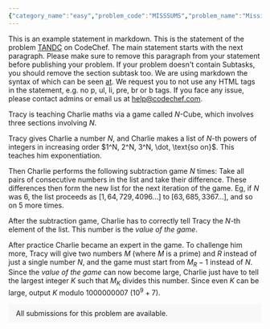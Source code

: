 ```yaml
---
{"category_name":"easy","problem_code":"MISSSUMS","problem_name":"Missing Sums","problemComponents":{"constraints":"- $1 \\leq T \\leq 50$\n- $1 \\leq N \\leq 1000$\n","constraintsState":true,"subtasks":"- 30 points : $1 \\leq R \\leq 10000$\n- 70 points : $1 \\leq R \\leq 10^9$\n","subtasksState":false,"inputFormat":"- First line of the input contains $T$, the number of test cases. Then the test cases follow.\n- Each test case contains a single positive integer $N$, the size of the array $A$.\n","inputFormatState":true,"outputFormat":"For each test case, print $N$ space-separated integers in a single line, describing the contents of the array $A$.\n","outputFormatState":true,"sampleTestCases":{"0":{"id":1,"input":"3\n1\n2\n3\n","output":"1\n1 5\n1 4 9","explanation":"**Test case 1:**\nThe only possible sum of pair of integers from $A$ is $1 + 1 = 2$ and it is not present in the array $A$.\n\n**Test case 2:**\nThe only possible sums of pair of integers from $A$ are\n- $1 + 1 = 2$\n- $1 + 5 = 6$\n- $5 + 5 = 10$\n\nAnd none of these is present in the array $A$.\n\n**Test case 3:**\nThe only possible sums of pair of integers from $A$ are\n- $1 + 1 = 2$\n- $1 + 4 = 5$\n- $1 + 9 = 10$\n- $4 + 4 = 8$\n- $4 + 9 = 13$\n- $9 + 9 = 18$\n\nAnd none of these is present in the array $A$.\n","isDeleted":false}}},"video_editorial_url":"https://youtu.be/vaPJ8s4w2Yg","languages_supported":{"0":"CPP14","1":"C","2":"JAVA","3":"PYTH 3.6","4":"CPP17","5":"PYTH","6":"PYP3","7":"CS2","8":"ADA","9":"PYPY","10":"TEXT","11":"PAS fpc","12":"NODEJS","13":"RUBY","14":"PHP","15":"GO","16":"HASK","17":"TCL","18":"PERL","19":"SCALA","20":"LUA","21":"kotlin","22":"BASH","23":"JS","24":"LISP sbcl","25":"rust","26":"PAS gpc","27":"BF","28":"CLOJ","29":"R","30":"D","31":"CAML","32":"FORT","33":"ASM","34":"swift","35":"FS","36":"WSPC","37":"LISP clisp","38":"SQL","39":"SCM guile","40":"PERL6","41":"ERL","42":"CLPS","43":"ICK","44":"NICE","45":"PRLG","46":"ICON","47":"COB","48":"SCM chicken","49":"PIKE","50":"SCM qobi","51":"ST","52":"SQLQ","53":"NEM"},"max_timelimit":0.5,"source_sizelimit":50000,"problem_author":"utkarsh_adm","problem_tester":"","date_added":"20-11-2021","tags":{"0":"cook135","1":"simple","2":"utkarsh_adm"},"problem_difficulty_level":"Unavailable","best_tag":"","editorial_url":"https://discuss.codechef.com/problems/MISSSUMS","time":{"view_start_date":1637519400,"submit_start_date":1637519400,"visible_start_date":1637519400,"end_date":1735669800},"is_direct_submittable":false,"problemDiscussURL":"https://discuss.codechef.com/search?q=MISSSUMS","is_proctored":false,"visitedContests":{},"layout":"problem"}
---
```

This is an example statement in markdown. This is the statement of the problem [TANDC](https://codechef.com/problems/TANDC) on CodeChef. The main statement starts with the next paragraph. Please make sure to remove this paragraph from your statement before publishing your problem. If your problem doesn't contain Subtasks, you should remove the section subtask too. We are using markdown the syntax of which can be seen [at](https://github.com/showdownjs/showdown/wiki/Showdown's-Markdown-syntax). We request you to not use any HTML tags in the statement, e.g. no p, ul, li, pre, br or b tags. If you face any issue, please contact admins or email us at help@codechef.com.

Tracy is teaching Charlie maths via a game called $N$-Cube, which involves three sections involving $N$.

Tracy gives Charlie a number $N$, and Charlie makes a list of $N$-th powers of integers in increasing order $1^N, 2^N, 3^N, \dot, \text{so on}$. This teaches him exponentiation.

Then Charlie performs the following subtraction game $N$ times: Take all pairs of consecutive numbers in the list and take their difference. These differences then form the new list for the next iteration of the game. Eg, if $N$ was 6, the list proceeds as $[1, 64, 729, 4096 ... ]$ to $[63, 685, 3367 ...]$, and so on $5$ more times.

After the subtraction game, Charlie has to correctly tell Tracy the $N$-th element of the list. This number is the *value of the game*.

After practice Charlie became an expert in the game. To challenge him more, Tracy will give two numbers $M$ (where $M$ is a prime) and $R$ instead of just a single number $N$, and the game must start from $M_R - 1$ instead of $N$. Since the *value of the game* can now become large, Charlie just have to tell the largest integer $K$ such that $M_K$ divides this number. Since even $K$ can be large, output $K$ modulo 1000000007 ($10^9 + 7$).

<aside style='background: #f8f8f8;padding: 10px 15px;'><div>All submissions for this problem are available.</div></aside>